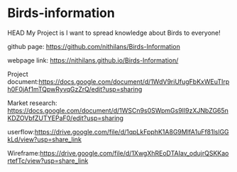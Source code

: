 # Birds-information

 HEAD
 My Project is I want to  spread knowledge about Birds to everyone!

github page: https://github.com/nithilans/Birds-Information

webpage link: https://nithilans.github.io/Birds-Information/

Project document:https://docs.google.com/document/d/1WdV9riUfugFbKxWEuTIrph0F0jAf1mTQpwRyvqGzZrQ/edit?usp=sharing

Market research: https://docs.google.com/document/d/1WSCn9s0SWpmGs9Il9zXJNbZG65nKDZOVbfZUTYEPaF0/edit?usp=sharing

userflow:https://drive.google.com/file/d/1qpLkFpphK1A8G9MlfA1uFf81lslGGkLd/view?usp=share_link

Wireframe:https://drive.google.com/file/d/1XwgXhREoDTAIav_odujrQSKKaortefTc/view?usp=share_link

